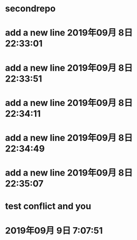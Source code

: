 # secondrepo
# add a new line 2019年09月 8日 22:33:01
# add a new line 2019年09月 8日 22:33:51
# add a new line 2019年09月 8日 22:34:11
# add a new line 2019年09月 8日 22:34:49
# add a new line 2019年09月 8日 22:35:07
# test conflict and you
# 2019年09月 9日  7:07:51
